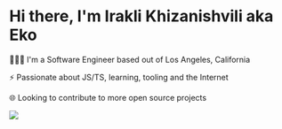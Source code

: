 # Hi there, I'm Irakli Khizanishvili aka Eko

👨🏻‍💻 I'm a Software Engineer based out of Los Angeles, California

⚡️ Passionate about JS/TS, learning, tooling and the Internet

🌐 Looking to contribute to more open source projects

<p>
  <a href="https://meetirakli.com/" rel="noopener">
    <img src="https://img.shields.io/static/v1?style=for-the-badge&logo=html5&label=Website&message=meetirakli.com&color=E34F26" />
  </a>
</p>
